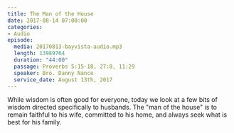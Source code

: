 ```yaml
---
title: The Man of the House
date: 2017-08-14 07:00:00
categories:
- Audio
episode:
  media: 20170813-bayvista-audio.mp3
  length: 13989764
  duration: "44:00"
  passage: Proverbs 5:15-18, 27:8, 11:29
  speaker: Bro. Danny Nance
  service_date: August 13th, 2017
---
```

While wisdom is often good for everyone, today we look at a few bits of wisdom directed specifically to husbands. The "man of the house" is to remain faithful to his wife, committed to his home, and always seek what is best for his family.